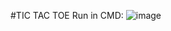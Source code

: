 #TIC TAC TOE
Run in CMD:
![image](https://github.com/user-attachments/assets/2aa616cc-2ce6-4d87-a630-670acbb765a6)
